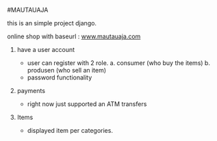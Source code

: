#MAUTAUAJA

this is an simple project django.

online shop with baseurl : www.mautauaja.com 

1. have a user account 
   - user can register with 2 role.
      a. consumer (who buy the items)
      b. produsen (who sell an item)
   - password functionality

2. payments
   - right now just supported an ATM transfers

3. Items
   - displayed item per categories.
